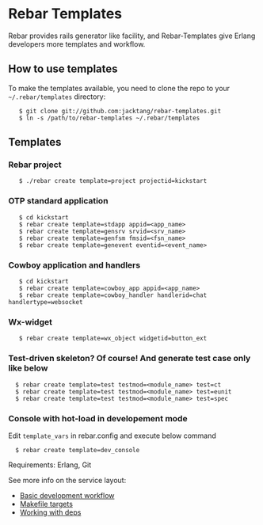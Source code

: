 # Rebar Templates #

Rebar provides rails generator like facility, and Rebar-Templates give Erlang developers more templates and workflow.

## How to use templates ##

To make the templates available, you need to clone the repo to your
`~/.rebar/templates` directory:
```
   $ git clone git://github.com:jacktang/rebar-templates.git
   $ ln -s /path/to/rebar-templates ~/.rebar/templates
```
## Templates

### Rebar project
```
   $ ./rebar create template=project projectid=kickstart
```

### OTP standard application
```
   $ cd kickstart
   $ rebar create template=stdapp appid=<app_name>
   $ rebar create template=gensrv srvid=<srv_name>
   $ rebar create template=genfsm fmsid=<fsn_name>
   $ rebar create template=genevent eventid=<event_name>
```

### Cowboy application and handlers
```
   $ cd kickstart
   $ rebar create template=cowboy_app appid=<app_name>
   $ rebar create template=cowboy_handler handlerid=chat handlertype=websocket
```

### Wx-widget
```
   $ rebar create template=wx_object widgetid=button_ext
```

### Test-driven skeleton? Of course! And generate test case only like below
```
  $ rebar create template=test testmod=<module_name> test=ct
  $ rebar create template=test testmod=<module_name> test=eunit
  $ rebar create template=test testmod=<module_name> test=spec
```

### Console with hot-load in developement mode

Edit `template_vars` in rebar.config and execute below command
```
  $ rebar create template=dev_console
```

Requirements: Erlang, Git


See more info on the service layout:
 * [Basic development workflow](service/DEV.md)
 * [Makefile targets](service/MAKE.md)
 * [Working with deps](service/DEPS.md)
